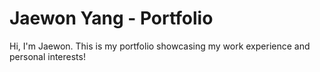 # Jaewon Yang - Portfolio

Hi, I'm Jaewon. This is my portfolio showcasing my work experience and personal interests!